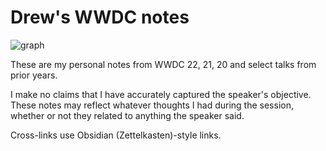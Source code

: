 # Drew's WWDC notes

![graph](graph.png)

These are my personal notes from WWDC 22, 21, 20 and select talks from prior years.

I make no claims that I have accurately captured the speaker's objective.  These notes may reflect whatever thoughts I had during the session, whether or not they related to anything the speaker said.

Cross-links use Obsidian (Zettelkasten)-style links.

